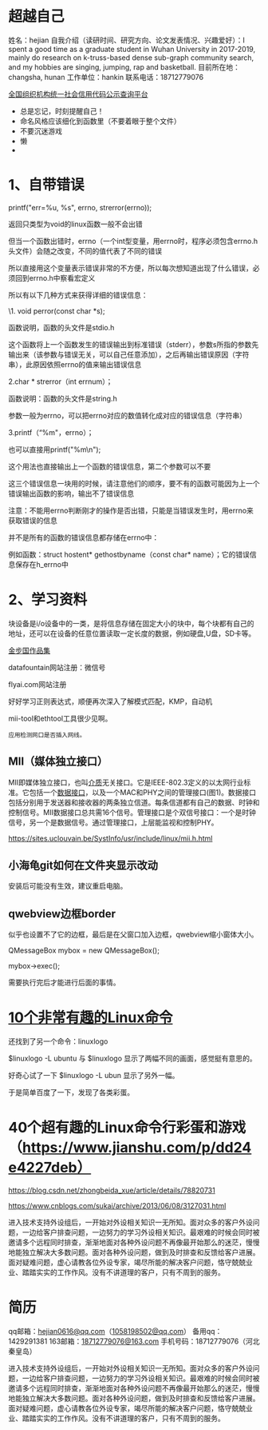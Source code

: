 # 超越自己

姓名：hejian
自我介绍（读研时间、研究方向、论文发表情况、兴趣爱好）：I spent a good time as a graduate student in Wuhan University in 2017-2019, mainly do research on k-truss-based dense sub-graph community search, and my hobbies are singing, jumping, rap and basketball.
目前所在地：changsha, hunan
工作单位：hankin
联系电话：18712779076

[全国组织机构统一社会信用代码公示查询平台](https://www.cods.org.cn/)


- 总是忘记，时刻提醒自己！
- 命名风格应该细化到函数里（不要着眼于整个文件）
- 不要沉迷游戏
- 懒
- 

# 1、自带错误

printf("err=%u, %s", errno, strerror(errno));

返回只类型为void的linux函数一般不会出错

但当一个函数出错时，errno（一个int型变量，用errno时，程序必须包含errno.h头文件）会随之改变，不同的值代表了不同的错误

所以直接用这个变量表示错误非常的不方便，所以每次想知道出现了什么错误，必须回到errno.h中察看宏定义

所以有以下几种方式来获得详细的错误信息：

\1. void perror(const char *s);

函数说明，函数的头文件是stdio.h

这个函数将上一个函数发生的错误输出到标准错误（stderr），参数s所指的参数先输出来（该参数与错误无关，可以自己任意添加），之后再输出错误原因（字符串），此原因依照errno的值来输出错误信息

2.char * strerror（int errnum）；

函数说明：函数的头文件是string.h

参数一般为errno，可以把errno对应的数值转化成对应的错误信息（字符串）

3.printf（“%m"，errno）；

也可以直接用printf("%m\n");

这个用法也直接输出上一个函数的错误信息，第二个参数可以不要


这三个错误信息一块用的时候，请注意他们的顺序，要不有的函数可能因为上一个错误输出函数的影响，输出不了错误信息

 

注意：不能用errno判断刚才的操作是否出错，只能是当错误发生时，用errno来获取错误的信息

并不是所有的函数的错误信息都存储在errno中：

例如函数：struct hostent* gethostbyname（const char* name）；它的错误信息保存在h_errno中

# 2、学习资料

块设备是i/o设备中的一类，是将信息存储在固定大小的块中，每个块都有自己的地址，还可以在设备的任意位置读取一定长度的数据，例如硬盘,U盘，SD卡等。

[金步国作品集](http://www.jinbuguo.com/)





datafountain网站注册：微信号

flyai.com网站注册

好好学习正则表达式，顺便再次深入了解模式匹配，KMP，自动机



mii-tool和ethtool工具很少见啊。

```
应用检测网口是否插入网线。
```

## MII（媒体独立接口）

MII即媒体独立接口，也叫[介质](https://baike.baidu.com/item/介质/5419484)无关接口。它是IEEE-802.3定义的以太网行业标准。它包括一个[数据接口](https://baike.baidu.com/item/数据接口/6659495)，以及一个MAC和PHY之间的管理接口(图1)。数据接口包括分别用于发送器和接收器的两条独立信道。每条信道都有自己的数据、时钟和控制信号。MII数据接口总共需16个信号。管理接口是个双信号接口：一个是时钟信号，另一个是数据信号。通过管理接口，上层能监视和控制PHY。

https://sites.uclouvain.be/SystInfo/usr/include/linux/mii.h.html

## 小海龟git如何在文件夹显示改动

安装后可能没有生效，建议重启电脑。

## qwebview边框border

似乎也设置不了它的边框，最后是在父窗口加入边框，qwebview缩小窗体大小。

QMessageBox mybox = new QMessageBox();

mybox->exec();

需要执行完后才能进行后面的事情。



# [10个非常有趣的Linux命令](https://www.cnblogs.com/1394htw/p/6358737.html)

还找到了另一个命令：linuxlogo

$linuxlogo -L ubuntu  与  $linuxlogo 显示了两幅不同的画面，感觉挺有意思的。

好奇心试了一下 $linuxlogo -L ubun 显示了另外一幅。

于是简单百度了一下，发现了各类彩蛋。

# 40个超有趣的Linux命令行彩蛋和游戏（https://www.jianshu.com/p/dd24e4227deb）

https://blog.csdn.net/zhongbeida_xue/article/details/78820731

https://www.cnblogs.com/sukai/archive/2013/06/08/3127031.html



进入技术支持外设组后，一开始对外设相关知识一无所知。面对众多的客户外设问题，一边给客户排查问题，一边努力的学习外设相关知识。最艰难的时候会同时被邀请多个远程同时排查，渐渐地面对各种外设问题不再像最开始那么的迷茫，慢慢地能独立解决大多数问题。面对各种外设问题，做到及时排查和反馈给客户进展。面对疑难问题，虚心请教各位外设专家，竭尽所能的解决客户问题，恪守兢兢业业、踏踏实实的工作作风。没有不讲道理的客户，只有不周到的服务。



# 简历
qq邮箱：hejian0616@qq.com（1058198502@qq.com）
备用qq：1429291381
163邮箱：18712779076@163.com
手机号码：18712779076（河北秦皇岛）



进入技术支持外设组后，一开始对外设相关知识一无所知。面对众多的客户外设问题，一边给客户排查问题，一边努力的学习外设相关知识。最艰难的时候会同时被邀请多个远程同时排查，渐渐地面对各种外设问题不再像最开始那么的迷茫，慢慢地能独立解决大多数问题。面对各种外设问题，做到及时排查和反馈给客户进展。面对疑难问题，虚心请教各位外设专家，竭尽所能的解决客户问题，恪守兢兢业业、踏踏实实的工作作风。没有不讲道理的客户，只有不周到的服务。














